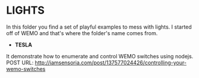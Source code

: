 # LIGHTS
In this folder you find a set of playful examples to mess with lights. I started off of WEMO and that's where the folder's name comes from.

* **TESLA**

It demonstrate how to enumerate and control WEMO switches using nodejs.
POST URL: http://iamsensoria.com/post/137577024426/controlling-your-wemo-switches
